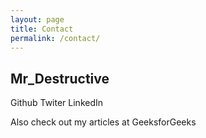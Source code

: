 ```yaml
---
layout: page
title: Contact
permalink: /contact/
---
```


## Mr_Destructive

Github
Twiter
LinkedIn

Also check out my articles at GeeksforGeeks

